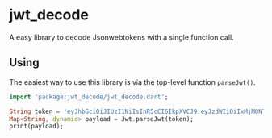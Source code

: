 # jwt_decode

A easy library to decode Jsonwebtokens with a single function call.

## Using

The easiest way to use this library is via the top-level function `parseJwt()`.

```dart
import 'package:jwt_decode/jwt_decode.dart';

String token = 'eyJhbGciOiJIUzI1NiIsInR5cCI6IkpXVCJ9.eyJzdWIiOiIxMjM0NTY3ODkwIiwibmFtZSI6IkpvaG4gRG9lIiwiaWF0IjoxNTE2MjM5MDIyfQ.SflKxwRJSMeKKF2QT4fwpMeJf36POk6yJV_adQssw5c';
Map<String, dynamic> payload = Jwt.parseJwt(token);
print(payload);
```
